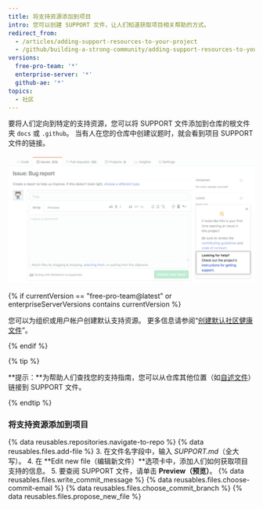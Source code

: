 ```yaml
---
title: 将支持资源添加到项目
intro: 您可以创建 SUPPORT 文件，让人们知道获取项目相关帮助的方式。
redirect_from:
  - /articles/adding-support-resources-to-your-project
  - /github/building-a-strong-community/adding-support-resources-to-your-project
versions:
  free-pro-team: '*'
  enterprise-server: '*'
  github-ae: '*'
topics:
  - 社区
---
```

要将人们定向到特定的支持资源，您可以将 SUPPORT 文件添加到仓库的根文件夹 `docs` 或 `.github`。 当有人在您的仓库中创建议题时，就会看到项目 SUPPORT 文件的链接。

![支持指南](/assets/images/help/issues/support_guidelines_in_issue.png)

{% if currentVersion == "free-pro-team@latest" or enterpriseServerVersions contains currentVersion %}

您可以为组织或用户帐户创建默认支持资源。 更多信息请参阅“[创建默认社区健康文件](/github/building-a-strong-community/creating-a-default-community-health-file)”。

{% endif %}

{% tip %}

**提示：**为帮助人们查找您的支持指南，您可以从仓库其他位置（如[自述文件](/articles/about-readmes/)）链接到 SUPPORT 文件。

{% endtip %}

### 将支持资源添加到项目

{% data reusables.repositories.navigate-to-repo %}
{% data reusables.files.add-file %}
3. 在文件名字段中，输入 *SUPPORT.md*（全大写）。
4. 在 **Edit new file（编辑新文件）**选项卡中，添加人们如何获取项目支持的信息。
5. 要查阅 SUPPORT 文件，请单击 **Preview（预览）**。
{% data reusables.files.write_commit_message %}
{% data reusables.files.choose-commit-email %}
{% data reusables.files.choose_commit_branch %}
{% data reusables.files.propose_new_file %}

